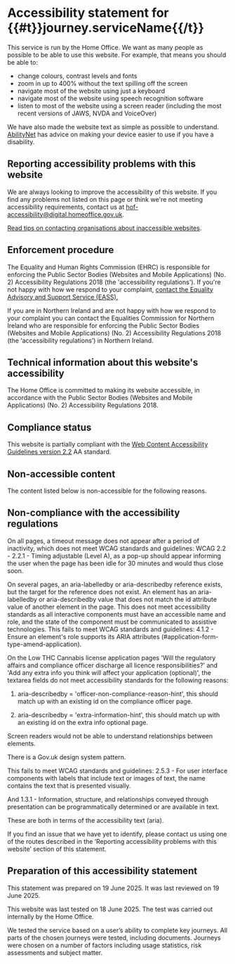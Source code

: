 # Accessibility statement for {{#t}}journey.serviceName{{/t}}

This service is run by the Home Office. We want as many people as possible to be able to use this website. For example, that means you should be able to:

 - change colours, contrast levels and fonts
 - zoom in up to 400% without the text spilling off the screen
 - navigate most of the website using just a keyboard
 - navigate most of the website using speech recognition software
 - listen to most of the website using a screen reader (including the most recent versions of JAWS, NVDA and VoiceOver)

We have also made the website text as simple as possible to understand. [AbilityNet](https://mcmw.abilitynet.org.uk/) has advice on making your device easier to use if you have a disability.

## Reporting accessibility problems with this website

We are always looking to improve the accessibility of this website. If you find any problems not listed on this page or think we're not meeting accessibility requirements, contact us at [hof-accessibility@digital.homeoffice.gov.uk](mailto:hof-accessibility@digital.homeoffice.gov.uk).

[Read tips on contacting organisations about inaccessible websites](https://www.w3.org/WAI/teach-advocate/contact-inaccessible-websites/).

## Enforcement procedure

The Equality and Human Rights Commission (EHRC) is responsible for enforcing the Public Sector Bodies (Websites and Mobile Applications) (No. 2) Accessibility Regulations 2018 (the 'accessibility regulations'). If you're not happy with how we respond to your complaint, [contact the Equality Advisory and Support Service (EASS).](https://www.equalityadvisoryservice.com/)

If you are in Northern Ireland and are not happy with how we respond to your complaint you can contact the Equalities Commission for Northern Ireland who are responsible for enforcing the Public Sector Bodies (Websites and Mobile Applications) (No. 2) Accessibility Regulations 2018 (the ‘accessibility regulations’) in Northern Ireland.

## Technical information about this website's accessibility

The Home Office is committed to making its website accessible, in accordance with the Public Sector Bodies (Websites and Mobile Applications) (No. 2) Accessibility Regulations 2018.

## Compliance status

This website is partially compliant with the [Web Content Accessibility Guidelines version 2.2](https://www.w3.org/TR/WCAG22/) AA standard.

## Non-accessible content

The content listed below is non-accessible for the following reasons.

## Non-compliance with the accessibility regulations

On all pages, a timeout message does not appear after a period of inactivity, which does not meet WCAG standards and guidelines: WCAG 2.2 - 2.2.1 - Timing adjustable (Level A), as a pop-up should appear informing the user when the page has been idle for 30 minutes and would thus close soon.

On several pages, an aria-labelledby or aria-describedby reference exists, but the target for the reference does not exist. An element has an aria-labelledby or aria-describedby value that does not match the id attribute value of another element in the page. This does not meet accessibility standards as all interactive components must have an accessible name and role, and the state of the component must be communicated to assistive technologies. This fails to meet WCAG standards and guidelines: 4.1.2 - Ensure an element's role supports its ARIA attributes (#application-form-type-amend-application).

On the Low THC Cannabis license application pages 'Will the regulatory affairs and compliance officer discharge all licence responsibilities?' and 'Add any extra info you think will affect your application (optional)', the textarea fields do not meet accessibility standards for the following reasons:

1. aria-describedby = 'officer-non-compliance-reason-hint', this should match up with an existing id on the compliance officer page.

2. aria-describedby = 'extra-information-hint', this should match up with an existing id on the extra info optional page.

Screen readers would not be able to understand relationships between elements.

There is a Gov.uk design system pattern.

This fails to meet WCAG standards and guidelines: 2.5.3 - For user interface components with labels that include text or images of text, the name contains the text that is presented visually.

And 1.3.1 - Information, structure, and relationships conveyed through presentation can be programmatically determined or are available in text.

These are both in terms of the accessibility text (aria).

If you find an issue that we have yet to identify, please contact us using one of the routes described in the ‘Reporting accessibility problems with this website’ section of this statement.

## Preparation of this accessibility statement

This statement was prepared on 19 June 2025. It was last reviewed on 19 June 2025.

This website was last tested on 18 June 2025. The test was carried out internally by the Home Office.

We tested the service based on a user’s ability to complete key journeys. All parts of the chosen journeys were tested, including documents. Journeys were chosen on a number of factors including usage statistics, risk assessments and subject matter.
